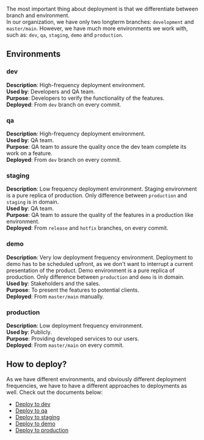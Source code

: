 The most important thing about deployment is that we differentiate between branch and environment.  
In our organization, we have only two longterm branches: `development` and `master/main`. However, we have much more environments we work with, such as: `dev`, `qa`, `staging`, `demo` and `production`.

## Environments

### dev
**Description**: High-frequency deployment environment.  
**Used by**: Developers and QA team.  
**Purpose**: Developers to verify the functionality of the features.  
**Deployed**: From `dev` branch on every commit.  

### qa
**Description**: High-frequency deployment environment.  
**Used by**: QA team.  
**Purpose**: QA team to assure the quality once the dev team complete its work on a feature.  
**Deployed**: From `dev` branch on every commit.  

### staging
**Description**: Low frequency deployment environment. Staging environment is a pure replica of production. Only difference between `production` and `staging` is in domain.  
**Used by**: QA team.  
**Purpose**: QA team to assure the quality of the features in a production like environment.  
**Deployed**: From `release` and `hotfix` branches, on every commit.

### demo
**Description**: Very low deployment frequency environment. Deployment to demo has to be scheduled upfront, as we don't want to interrupt a current presentation of the product. Demo environment is a pure replica of production. Only difference between `production` and `demo` is in domain.  
**Used by**: Stakeholders and the sales.  
**Purpose**: To present the features to potential clients.  
**Deployed**: From `master/main` manually.

### production
**Description**: Low deployment frequency environment.  
**Used by**: Publicly.  
**Purpose**: Providing developed services to our users.  
**Deployed**: From `master/main` on every commit.

## How to deploy?

As we have different environments, and obviously different deployment frequencies, we have to have a different approaches to deployments as well. Check out the documents below:  
- [Deploy to dev](Releasing-to-dev-and-qa-environment)
- [Deploy to qa](Releasing-to-dev-and-qa-environment)
- [Deploy to staging](Releasing-to-staging-environment)
- [Deploy to demo](Releasing-to-demo-environment)
- [Deploy to production](Releasing-to-production-environment)